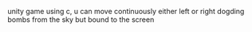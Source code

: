 unity game using c, u can move continuously either left or right dogding bombs from the sky but bound to the screen
